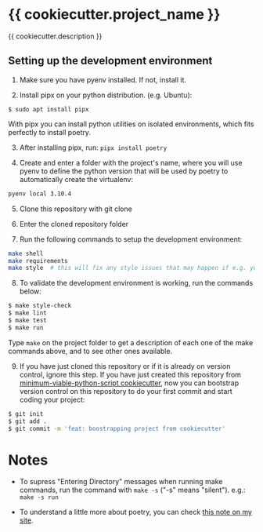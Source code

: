 # {{ cookiecutter.project_name }}

{{ cookiecutter.description }}

## Setting up the development environment

1. Make sure you have pyenv installed. If not, install it.

2. Install pipx on your python distribution. (e.g. Ubuntu):

`$ sudo apt install pipx`

With pipx you can install python utilities on isolated environments, which fits perfectly to install poetry.

3. After installing pipx, run: `pipx install poetry`

4. Create and enter a folder with the project's name, where you will use pyenv to define the python version that will be used by poetry to automatically create the virtualenv:
```bash
pyenv local 3.10.4
```

5. Clone this repository with git clone

6. Enter the cloned repository folder

7. Run the following commands to setup the development environment:

```bash
make shell
make requirements
make style  # this will fix any style issues that may happen if e.g. your script name is too big or small
```

8. To validate the development environment is working, run the commands below:

```bash
$ make style-check
$ make lint
$ make test
$ make run
```

Type `make` on the project folder to get a description of each one of the make commands above, and to see other ones available.

9. If you have just cloned this repository or if it is already on version control, ignore this step. If you have just created this repository from [minimum-viable-python-script cookiecutter](https://github.com/tiagoprn/minimum-viable-python-script), now you can bootstrap version control on this repository to do your first commit and start coding your project:

```bash
$ git init
$ git add .
$ git commit -m 'feat: boostrapping project from cookiecutter'
```


# Notes

- To supress "Entering Directory" messages when running make commands, run the command with `make -s` ("-s" means "silent"). e.g.: `make -s run`

- To understand a little more about poetry, you can check [this note on my site](https://writeloop.dev/posts/2022-05-05-085202-814/).

